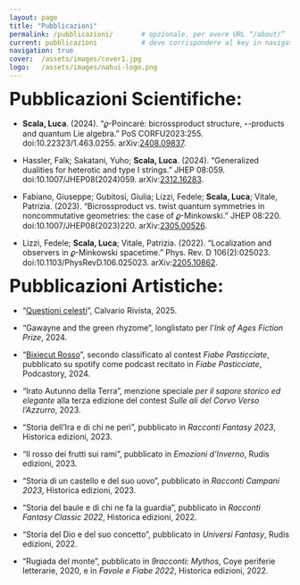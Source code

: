```yaml
---
layout: page
title: "Pubblicazioni"
permalink: /pubblicazioni/       # opzionale, per avere URL “/about/”
current: pubblicazioni           # deve corrispondere al key in navigation.yml
navigation: true
cover:  /assets/images/cover1.jpg
logo:   /assets/images/nahui-logo.png
---
```



<!-- 1) Carico i CSS delle icone -->
<link
  rel="stylesheet"
  href="https://cdnjs.cloudflare.com/ajax/libs/font-awesome/6.4.0/css/all.min.css"
/>
<link
  rel="stylesheet"
  href="https://cdn.jsdelivr.net/npm/academicons/css/academicons.min.css"
/>

<!-- 2) CSS inline per l’header con titoli + icone a destra -->
<style>

header.post-header .post-title,
header.post-header .page-title {
  display: none !important;
}
  
.pub-header {
  display: flex;
  align-items: center;
  justify-content: space-between;
  flex-wrap: wrap;
  margin-bottom: 1rem;
}
.pub-header h1 {
  margin: 0;
  font-size: 2rem;
}
.pub-icons a {
  display: inline-block;
  margin-left: 0.75rem;
  color: inherit;
}
/* ORCID e INSPIRE-HEP ingranditi */
.pub-icons .fa-orcid,
.pub-icons .ai-inspire {
  font-size: 2rem;
  vertical-align: middle;
}
</style>

<!-- 3) Header “Pubblicazioni Scientifiche” + icone -->
<div class="pub-header">
  <h1>Pubblicazioni Scientifiche:</h1>
  <div class="pub-icons">
    <!-- ORCID (Font-Awesome) -->
    <a href="https://orcid.org/0000-0001-5718-323X"
       target="_blank" rel="noopener" aria-label="ORCID iD">
      <i class="fab fa-orcid"></i>
    </a>
    <!-- INSPIRE-HEP (Academicons) -->
    <a href="https://inspirehep.net/authors/2086448"
       target="_blank" rel="noopener" aria-label="INSPIRE-HEP">
      <i class="ai ai-inspire"></i>
    </a>
  </div>
</div>

- **Scala, Luca**. (2024). “𝜚-Poincaré: bicrossproduct structure, ⋆-products and quantum Lie algebra.” PoS CORFU2023:255. doi:10.22323/1.463.0255. arXiv:[2408.09837](https://arxiv.org/abs/2408.09837).  

- Hassler, Falk; Sakatani, Yuho; **Scala, Luca**. (2024). “Generalized dualities for heterotic and type I strings.” JHEP 08:059. doi:10.1007/JHEP08(2024)059. arXiv:[2312.16283](https://arxiv.org/abs/2312.16283).

- Fabiano, Giuseppe; Gubitosi, Giulia; Lizzi, Fedele; **Scala, Luca**; Vitale, Patrizia. (2023). “Bicrossproduct vs. twist quantum symmetries in noncommutative geometries: the case of 𝜚-Minkowski.” JHEP 08:220. doi:10.1007/JHEP08(2023)220. arXiv:[2305.00526](https://arxiv.org/abs/2305.00526).  

- Lizzi, Fedele; **Scala, Luca**; Vitale, Patrizia. (2022). “Localization and observers in 𝜚-Minkowski spacetime.” Phys. Rev. D 106(2):025023. doi:10.1103/PhysRevD.106.025023. arXiv:[2205.10862](https://arxiv.org/abs/2205.10862).  


<div class="pub-header no-icons">
  <h1>Pubblicazioni Artistiche:</h1>
  <div class="pub-icons"><!-- vuoto --></div>
</div>

- “[Questioni celesti](https://calvariorivista.it/questioni-celesti-racconto-di-luca-scala/)”, Calvario Rivista, 2025.

- “Gawayne and the green rhyzome”, longlistato per l'*Ink of Ages Fiction Prize*, 2024.

- “[Bixiecut Rosso](https://open.spotify.com/episode/7a1LustUVuqCkqd9rsbB4c?si=eb2a91a8b0d8457c)”, secondo classificato al contest *Fiabe Pasticciate*, pubblicato su spotify come podcast recitato in *Fiabe Pasticciate*, Podcastory, 2024.

- “Irato Autunno della Terra”, menzione speciale *per il sapore storico ed elegante* alla terza edizione del contest *Sulle ali del Corvo Verso l’Azzurro*, 2023.

- “Storia dell’Ira e di chi ne perì”, pubblicato in *Racconti Fantasy 2023*, Historica edizioni, 2023.

- “Il rosso dei frutti sui rami”, pubblicato in *Emozioni d’Inverno*, Rudis edizioni, 2023.

- “Storia di un castello e del suo uovo”, pubblicato in *Racconti Campani 2023*, Historica edizioni, 2023.

- “Storia del baule e di chi ne fa la guardia”, pubblicato in *Racconti Fantasy Classic 2022*, Historica edizioni, 2022.

- “Storia del Dio e del suo concetto”, pubblicato in *Universi Fantasy*, Rudis edizioni, 2022.

- “Rugiada del monte”, pubblicato in *9racconti: Mythos*, Coye periferie letterarie, 2020, e in *Favole e Fiabe 2022*, Historica edizioni, 2022.  
